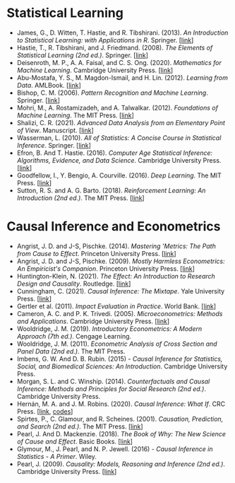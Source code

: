 # Statistical Learning

- James, G., D. Witten, T. Hastie, and R. Tibshirani. (2013). *An Introduction to Statistical Learning: with Applications in R*. Springer. [[link](http://www-bcf.usc.edu/~gareth/ISL/)]
- Hastie, T., R. Tibshirani, and J. Friedmand. (2008). *The Elements of Statistical Learning (2nd ed.)*. Springer. [[link](https://web.stanford.edu/~hastie/ElemStatLearn)]
- Deisenroth, M. P., A. A. Faisal, and C. S. Ong. (2020). *Mathematics for Machine Learning*. Cambridge University Press. [[link](https://mml-book.github.io/)]
- Abu-Mostafa, Y. S., M. Magdon-Ismail, and H. Lin. (2012). *Learning from Data*. AMLBook. [[link](https://work.caltech.edu/telecourse.html)]
- Bishop, C. M. (2006). *Pattern Recognition and Machine Learning*. Springer. [[link](https://www.microsoft.com/en-us/research/uploads/prod/2006/01/Bishop-Pattern-Recognition-and-Machine-Learning-2006.pdf)]
- Mohri, M., A. Rostamizadeh, and A. Talwalkar. (2012). *Foundations of Machine Learning*. The MIT Press. [[link](https://cs.nyu.edu/~mohri/mlbook/)]
- Shalizi, C. R. (2021). *Advanced Data Analysis from an Elementary Point of View*. Manuscript. [[link](https://www.stat.cmu.edu/~cshalizi/ADAfaEPoV/)]
- Wasserman, L. (2010). *All of Statistics: A Concise Course in Statistical Inference*. Springer. [[link](https://www.stat.cmu.edu/~larry/all-of-statistics/index.html)]
- Efron, B. And T. Hastie. (2016). *Computer Age Statistical Inference: Algorithms, Evidence, and Data Science*. Cambridge University Press. [[link](https://hastie.su.domains/CASI/)]
- Goodfellow, I., Y. Bengio, A. Courville. (2016). *Deep Learning*. The MIT Press. [[link](https://www.deeplearningbook.org/)]
- Sutton, R. S. and A. G. Barto. (2018). *Reinforcement Learning: An Introduction (2nd ed.)*. The MIT Press. [[link](http://www.incompleteideas.net/book/the-book-2nd.html)]

# Causal Inference and Econometrics

- Angrist, J. D. and J-S, Pischke. (2014). *Mastering 'Metrics: The Path from Cause to Effect*. Princeton University Press. [[link](https://www.masteringmetrics.com/)]
- Angrist, J. D. and J-S, Pischke. (2009). *Mostly Harmless Econometrics: An Empiricist's Companion*. Princeton University Press. [[link](https://www.mostlyharmlesseconometrics.com/)]
- Huntington-Klein, N. (2021). *The Effect: An Introduction to Research Design and Causality*. Routledge. [[link](https://theeffectbook.net/ch-Matching.html)]
- Cunningham, C. (2021). *Causal Inference: The Mixtape*. Yale University Press. [[link](https://mixtape.scunning.com/index.html)]
- Gertler et al. (2011). *Impact Evaluation in Practice*. World Bank. [[link](https://openknowledge.worldbank.org/handle/10986/2550)]
- Cameron, A. C. and P. K. Trivedi. (2005). *Microeconometrics: Methods and Applications*. Cambridge University Press. [[link](http://cameron.econ.ucdavis.edu/mmabook/mma.html)]
- Wooldridge, J. M. (2019). *Introductory Econometrics: A Modern Approach (7th ed.)*. Cengage Learning.
- Wooldridge, J. M. (2011). *Econometric Analysis of Cross Section and Panel Data (2nd ed.)*. The MIT Press.
- Imbens, G. W. And D. B. Rubin. (2015) - *Causal Inference for Statistics, Social, and Biomedical Sciences: An Introduction*. Cambridge University Press.
- Morgan, S. L. and C. Winship. (2014). *Counterfactuals and Causal Inference: Methods and Principles for Social Research (2nd ed.)*. Cambridge University Press.
- Hernán, M. A. and J. M. Robins. (2020). *Causal Inference: What If*. CRC Press. [[link](https://www.hsph.harvard.edu/miguel-hernan/causal-inference-book), [codes](https://remlapmot.github.io/cibookex-r/)]
- Spirtes, P., C. Glamour, and R. Scheines. (2001). *Causation, Prediction, and Search (2nd ed.)*. The MIT Press. [[link](https://www.cs.cmu.edu/afs/cs.cmu.edu/project/learn-43/lib/photoz/.g/web/.g/scottd/fullbook.pdf)]
- Pearl, J. And D. Mackenzie. (2018). *The Book of Why: The New Science of Cause and Effect*. Basic Books. [[link](http://bayes.cs.ucla.edu/WHY/)]
- Glymour, M., J. Pearl, and N. P. Jewell. (2016) - *Causal Inference in Statistics - A Primer*. Wiley. 
- Pearl, J. (2009). *Causality: Models, Reasoning and Inference (2nd ed.)*. Cambridge University Press. [[link](http://bayes.cs.ucla.edu/BOOK-2K/)]



